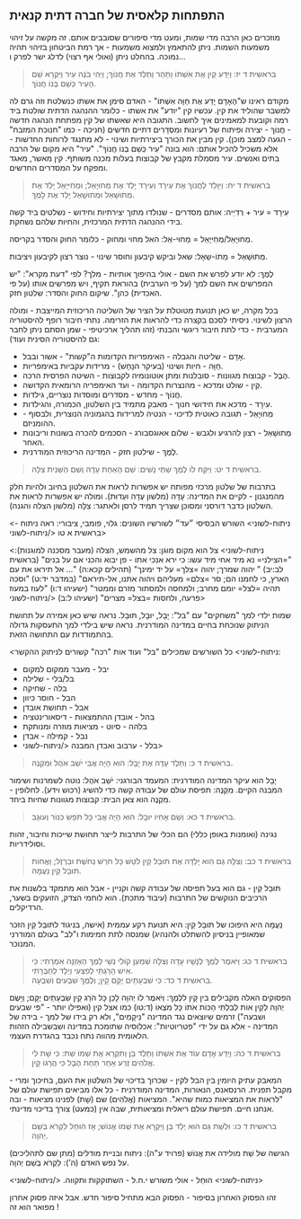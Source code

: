 ## התפתחות קלאסית של חברה דתית קנאית

מוזכרים כאן הרבה מדי שמות, ומעט מדי סיפורים שסובבים אותם. זה מקשה על זיהוי משמעות השמות.
ניתן להתאמץ ולמצוא משמעות - אך רמת הביטחון בזיהוי תהיה נמוכה.
בהחלט ניתן (ואולי אף רצוי) לדלג ישר לפרק ו...

> בראשית ד יז: וַיֵּדַע קַיִן אֶת אִשְׁתּוֹ וַתַּהַר וַתֵּלֶד אֶת חֲנוֹךְ; וַיְהִי בֹּנֶה עִיר וַיִּקְרָא שֵׁם הָעִיר כְּשֵׁם בְּנוֹ חֲנוֹךְ.  

מקודם ראינו ש"הָאָדָם יָדַע אֶת חַוָּה אִשְׁתּוֹ" - האדם סימן את אשתו כנשלטת וזה גרם לה למשבר שהוליד את קין. עכשיו קין "יודע" את אשתו - כלומר ההנהגה הדתית שולטת ביד רמה וקובעת למאמינים איך לחשוב.
התגובה היא שאשתו של קין מפתחת הנהגה חדשה - חֲנוֹךְ - יצירה ופיתוח של רעיונות ומִסְדָרִים דתיים חדשים (חניכה - כמו "חנוכת המזבח" - הגעה למצב מוכן).
קין מבין את הכורך ביצירתיות ושינוי - לא מתנגד לרוחות החדשות - אלא משכיל להכיל אותם: הוא בונה "עִיר כְּשֵׁם בְּנוֹ חֲנוֹךְ". "עיר" היא מקום של הרבה בתים ואנשים. עיר מסמלת מקבץ של קבוצות בעלות מכנה משותף. קין מאשר, מאגד ומפקח על המסדרים החדשים.

> בראשית ד יח: וַיִּוָּלֵד לַחֲנוֹךְ אֶת עִירָד וְעִירָד יָלַד אֶת מְחוּיָאֵל; וּמְחִיּיָאֵל יָלַד אֶת מְתוּשָׁאֵל וּמְתוּשָׁאֵל יָלַד אֶת לָמֶךְ.  

עִירָד = עיר + רְדִיַיה: אותם מסדרים - שנולדו מתוך יצירתיות וחידוש - נשלטים ביד קשה בידי ההנהגה הדתית המרכזית, והחיות שלהם נשחקת.

מְחוּיָאֵל/מְחִיּיָאֵל = מַחוּי-אֵל: האל מחוי ומחוק - כלומר החוק והסדר בקריסה.

מְתוּשָׁאֵל = מֵתוֹ-שַאָל: שאל וביקש קיבעון וחוסר שינוי - נוצר רצון לקיבעון ויציבות.

לֶמֶךְ: לא יודע לפרש את השם - אולי בהיפוך אותיות - מלך?  לפי "דעת מקרא": "יש המפרשים את השם למך (על פי הערבית) בהוראת תקיף, ויש מפרשים אותו (על פי האכדית) כהן".
שיקום החוק והסדר: שלטון חזק.

בכל מקרה, יש כאן תנועת מטוטלת על הציר של השליטה הריכוזית המייצבת - ומולה הרצון לשינוי.
ניסיתי לסכם בקצרה כדי להראות את הזרימה. נתתי חיבור רופף להיסטוריה המערבית - כדי לתת חיבור ריגשי והבנתי (זהו תהליך ארכיטיפי - שמן הסתם ניתן לחבר גם להיסטוריה הסינית ועוד):

- אָדָם    - שליטה והגבלה    - האימפריות הקדומות ה"קשות" - אשור ובבל.
- חַוָּה    - חיות ושינוי (בעיקר הנָּחָשׁ)    - מרידות עקביות באימפריות.
- הֶבֶל    - קבוצות מגוונות    - סובלנות ומתן אוטונומיה לקבוצות - השיטה הפרסית הרכה.
- קַיִן    - שולט ומדכא    - מהנצרות הקדומה - ועד האימפריה הרומאית הקדושה.
- חֲנוֹךְ    - מחדש    - מסדרים ומוסדות נוצריים, גילדות.
- עִירָד    - מדכא את חידושי חנוך    - מאבק מתמיד בין השלטון, הכמורה, והגילדות.
- מְחוּיָאֵל    - תגובה כאוטית לדיכוי    - הנטיה למרידות בהגמוניה הנוצרית, ולבסוף - ההומניזם.
- מְתוּשָׁאֵל    - רצון להרגיע ולגבש    - שלום אאוגסבורג - הסכמים להכרה בשונות וריבונות האחר.
- לֶמֶךְ    - שילטון חזק    - המדינה הריכוזית המודרנית.

> בראשית ד יט: וַיִּקַּח לוֹ לֶמֶךְ שְׁתֵּי נָשִׁים:  שֵׁם הָאַחַת עָדָה וְשֵׁם הַשֵּׁנִית צִלָּה.  

בתרבות של שלטון מרכזי מפותח יש אפשרות לראות את השלטון בחיוב ולהיות חלק מהמנגנון - לקיים את המדינה: עָדָה (מלשון עֶדָה ועֵדוּת). ומולה יש אפשרות לראות את השלטון כדבר דורסני ומסוכן שצריך תמיד לרסן ולאתגר: צִלָּה (מלשון הצלה והגנה).

<ניתוח-לשוני> השורש הבסיסי ״עד״ לשורשיו השונים: גלוי, פומבי, ציבורי: ראה ניתוח - בראשית א טו </ניתוח-לשוני>

<ניתוח-לשוני>
צל הוא מקום מוגן: צל מהשמש, הצלה (מעבר מסכנה למוגנות): "=הצילני= נא מיד אחי מיד עשו: כי ירא אנכי אתו - פן יבוא והכני אם על בנים" (בראשית לב:יב) " יהוה שמרך; יהוה =צלך= על יד ימינך" (תהילים קכא:ה) "... אל תיראו את עם הארץ, כי לחמנו הם; סר =צלם= מעליהם ויהוה אתנו, אל-תיראם" (במדבר יד:ט) "וסכה תהיה =לצל= יומם מחרב; ולמחסה ולמסתור מזרם וממטר" (ישעיהו ד:ו) "לעוז במעוז פרעה, ולחסות =בצל= מצרים" (ישעיהו ל:ב)
</ניתוח-לשוני>

שמות ילדי למך "משחקים" עם "בל": יָבָל, יוּבָל, תּוּבַל.
נראה שיש כאן אמירה על תחושת הניתוק שנוכחת בחיים במדינה המודרנית.
נראה שיש בילדי למך התעסקות גדולה בהתמודדות עם התחושה הזאת.

<ניתוח-לשוני>
כל השורשים שמכילים "בל" ועוד אות "רכה" קשורים לניתוק ההקשר:
- יבל    - מעבר ממקום למקום
- בל/בלי    - שלילה
- בלה    - שחיקה
- הבל    - חוסר כיוון
- אבל    - תחושת אובדן
- בהל    - אובדן ההתמצאות - דיסאורינטציה
- בלהה    - סיוט - מציאות מוזרה ומנותקת
- נבל    - קמילה - אבדן
- בלל    - ערבוב ואבדן המבנה
</ניתוח-לשוני>

> בראשית ד כ: וַתֵּלֶד עָדָה אֶת יָבָל:  הוּא הָיָה אֲבִי יֹשֵׁב אֹהֶל וּמִקְנֶה.  

יָבָל הוא עיקר המדינה המודרנית: המעמד הבורגני:
יֹשֵׁב אֹהֶל: נוטה לשמרנות ושימור המבנה הקיים.
מִקְנֶה: תפיסת עולם של עבודה קשה כדי להשיג (רכוש וידע).
לחלופין - מִקְנֶה הוא צאן הבית: קבוצות מגוונות שחיות ביחד.

> בראשית ד כא: וְשֵׁם אָחִיו יוּבָל:  הוּא הָיָה אֲבִי כָּל תֹּפֵשׂ כִּנּוֹר וְעוּגָב.  

נגינה (ואומנות באופן כללי) הם הכלי של התרבות לייצר תחושת שייכות וחיבור, זהות וסולידריות.

> בראשית ד כב: וְצִלָּה גַם הִוא יָלְדָה אֶת תּוּבַל קַיִן לֹטֵשׁ כָּל חֹרֵשׁ נְחֹשֶׁת וּבַרְזֶל; וַאֲחוֹת תּוּבַל קַיִן נַעֲמָה.  

תּוּבַל קַיִן - גם הוא בעל תפיסה של עבודה קשה וקניין - אבל הוא מתמקד בלשנות את הרכיבים הנוקשים של התרבות (עיבוד מתכת). הוא לוחמי הצדק, הזועקים בשער, הרדיקלים.

נַעֲמָה היא היפוכו של תּוּבַל קַיִן: היא תנועת רקע עממית (אישה, בניגוד לתּוּבַל קַיִן הזכר שמאופיין בניסיון להשתלט ולהנהיג) שמנסה לתת חמימות ו"לב" בעולם המודרני המנוכר.

> בראשית ד כג: וַיֹּאמֶר לֶמֶךְ לְנָשָׁיו עָדָה וְצִלָּה שְׁמַעַן קוֹלִי נְשֵׁי לֶמֶךְ הַאְזֵנָּה אִמְרָתִי:  כִּי אִישׁ הָרַגְתִּי לְפִצְעִי וְיֶלֶד לְחַבֻּרָתִי.  
> בראשית ד כד: כִּי שִׁבְעָתַיִם יֻקַּם קָיִן; וְלֶמֶךְ שִׁבְעִים וְשִׁבְעָה.  

הפסוקים האלה מקבילים בין קָיִן ללֶמֶךְ:
וַיֹּאמֶר לוֹ יְהוָה לָכֵן כָּל הֹרֵג קַיִן שִׁבְעָתַיִם יֻקָּם; וַיָּשֶׂם יְהוָה לְקַיִן אוֹת לְבִלְתִּי הַכּוֹת אֹתוֹ כָּל מֹצְאוֹ (ד:טו)
כמו אצל קין (ואפילו יותר - "פי שבעים ושבעה") זרמים שיוצאים נגד המדינה "נִיקָמִים", ולא רק בידו של למך - בידה של המדינה - אלא גם על ידי "פטריוטיות": אכלוסיה שתומכת במדינה ושבשבילה הזהות הלאומית מהווה נתח נכבד בהגדרת העצמי.

> בראשית ד כה: וַיֵּדַע אָדָם עוֹד אֶת אִשְׁתּוֹ וַתֵּלֶד בֵּן וַתִּקְרָא אֶת שְׁמוֹ שֵׁת:  כִּי שָׁת לִי אֱלֹהִים זֶרַע אַחֵר תַּחַת הֶבֶל כִּי הֲרָגוֹ קָיִן.  

המאבק עתיק היומין בין הבל לקין - שכרוך בדיכוי של השלטון את העם, בחיכוך ומרי - מקבל תפנית.
הרנסאנס, הנאורות, המדינה המודרנית - כל אלו מביאים תפישת עולם של "לראות את המציאות כמות שהיא".
המציאות (אֱלֹהִים) שם (שָׁת) לפנינו מציאות - ובה אנחנו חיים. תפישת עולם ריאלית ומציאותית, שבה אין (כמעט) צורך בדיכוי מדינתי.

> בראשית ד כו: וּלְשֵׁת גַּם הוּא יֻלַּד בֵּן וַיִּקְרָא אֶת שְׁמוֹ אֱנוֹשׁ; אָז הוּחַל לִקְרֹא בְּשֵׁם יְהוָה.  

הגישה של שֵׁת מולידה את אֱנוֹשׁ (פרויד ע"ה): ניתוח ובניית מודלים (מתן שם לתהליכים) על נפש האדם (ה’): לִקְרֹא בְּשֵׁם יְהוָה.

<ניתוח-לשוני>
הוּחַל - אולי משורש י.ח.ל - השתוקקות ותקווה.
</ניתוח-לשוני>

זהו הפסוק האחרון בסיפור - הפסוק הבא מתחיל סיפור חדש. אבל איזה פסוק אחרון מפואר הוא זה !


